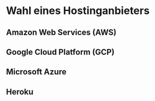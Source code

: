 # Wahl eines Hostinganbieters

## Amazon Web Services (AWS)

## Google Cloud Platform (GCP)

## Microsoft Azure 

## Heroku 

